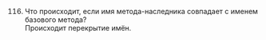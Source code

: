 116. Что происходит, если имя метода-наследника совпадает с именем базового метода?  
Происходит перекрытие имён.
